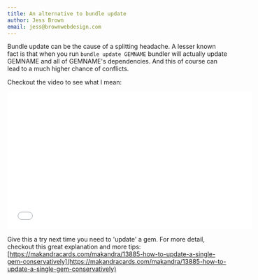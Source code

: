 ```yaml
---
title: An alternative to bundle update
author: Jess Brown
email: jess@brownwebdesign.com
---
```


Bundle update can be the cause of a splitting headache. A lesser
known fact is that when you run `bundle update GEMNAME` bundler will
actually update GEMNAME and all of GEMNAME's dependencies. And this of
course can lead to a much higher chance of conflicts.

Checkout the video to see what I mean:

<div class="flex-video widescreen"><iframe width="560" height="315"
src="//www.youtube.com/embed/w5tYu7VU1N4" frameborder="0"
allowfullscreen></iframe> </div>

Give this a try next time you need to 'update' a gem. For more detail,
checkout this great explanation and more tips:
[https://makandracards.com/makandra/13885-how-to-update-a-single-gem-conservatively](https://makandracards.com/makandra/13885-how-to-update-a-single-gem-conservatively)
